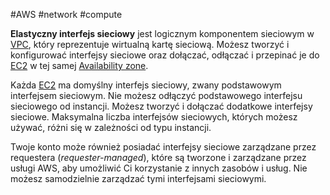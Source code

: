 #AWS #network #compute 

**Elastyczny interfejs sieciowy** jest logicznym komponentem sieciowym w [VPC](VPC.md), który reprezentuje wirtualną kartę sieciową. Możesz tworzyć i konfigurować interfejsy sieciowe oraz dołączać, odłączać i przepinać je do [EC2](EC2.md) w tej samej [Availability zone](AWS%20locations.md#Availability%20zone).

Każda [EC2](EC2.md) ma domyślny interfejs sieciowy, zwany podstawowym interfejsem sieciowym. Nie możesz odłączyć podstawowego interfejsu sieciowego od instancji. Możesz tworzyć i dołączać dodatkowe interfejsy sieciowe. Maksymalna liczba interfejsów sieciowych, których możesz używać, różni się w zależności od typu instancji.

Twoje konto może również posiadać interfejsy sieciowe zarządzane przez requestera (_requester-managed_), które są tworzone i zarządzane przez usługi AWS, aby umożliwić Ci korzystanie z innych zasobów i usług. Nie możesz samodzielnie zarządzać tymi interfejsami sieciowymi.
